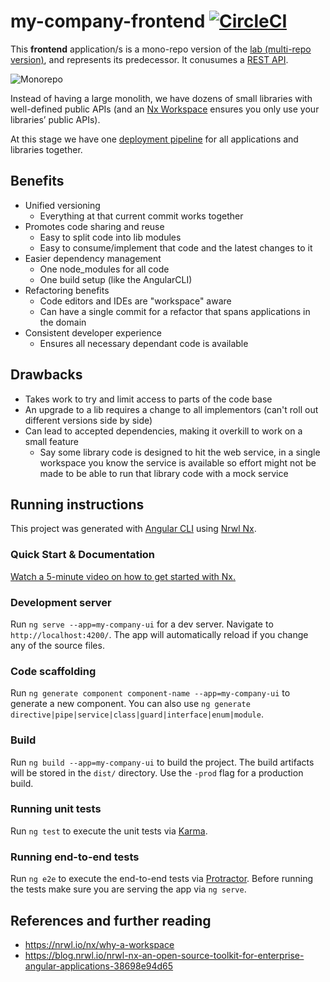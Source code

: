 # my-company-frontend [![CircleCI](https://circleci.com/gh/ivans-innovation-lab-monorepos/my-company-frontend.svg?style=svg)](https://circleci.com/gh/ivans-innovation-lab-monorepos/my-company-frontend)

This **frontend** application/s is a mono-repo version of the [lab (multi-repo version)](http://ivans-innovation-lab.github.io/), and represents its predecessor. It conusumes a [REST API](https://github.com/ivans-innovation-lab-monorepos/my-company-backend).

![Monorepo](https://github.com/ivans-innovation-lab-monorepos/my-company-backend/raw/master/monorepo.png)


Instead of having a large monolith, we have dozens of small libraries with well-defined public APIs (and an [Nx Workspace](https://nrwl.io/nx/why-a-workspace) ensures you only use your libraries’ public APIs).

At this stage we have one [deployment pipeline](https://circleci.com/gh/ivans-innovation-lab-monorepos/my-company-frontend) for all applications and libraries together.

## Benefits

- Unified versioning
   - Everything at that current commit works together
- Promotes code sharing and reuse
   - Easy to split code into lib modules
   - Easy to consume/implement that code and the latest changes to it
- Easier dependency management
   - One node_modules for all code
   - One build setup (like the AngularCLI)
- Refactoring benefits
   - Code editors and IDEs are "workspace" aware
   - Can have a single commit for a refactor that spans applications in the domain
- Consistent developer experience
   - Ensures all necessary dependant code is available

## Drawbacks

- Takes work to try and limit access to parts of the code base
- An upgrade to a lib requires a change to all implementors (can't roll out different versions side by side)
- Can lead to accepted dependencies, making it overkill to work on a small feature
  - Say some library code is designed to hit the web service, in a single workspace you know the service is available so effort might not be made to be able to run that library code with a mock service
  
## Running instructions

This project was generated with [Angular CLI](https://github.com/angular/angular-cli) using [Nrwl Nx](https://nrwl.io/nx).

### Quick Start & Documentation

[Watch a 5-minute video on how to get started with Nx.](http://nrwl.io/nx)


### Development server

Run `ng serve --app=my-company-ui` for a dev server. Navigate to `http://localhost:4200/`. The app will automatically reload if you change any of the source files.

### Code scaffolding

Run `ng generate component component-name --app=my-company-ui` to generate a new component. You can also use `ng generate directive|pipe|service|class|guard|interface|enum|module`.

### Build

Run `ng build --app=my-company-ui` to build the project. The build artifacts will be stored in the `dist/` directory. Use the `-prod` flag for a production build.

### Running unit tests

Run `ng test` to execute the unit tests via [Karma](https://karma-runner.github.io).

### Running end-to-end tests

Run `ng e2e` to execute the end-to-end tests via [Protractor](http://www.protractortest.org/).
Before running the tests make sure you are serving the app via `ng serve`.

## References and further reading

- https://nrwl.io/nx/why-a-workspace
- https://blog.nrwl.io/nrwl-nx-an-open-source-toolkit-for-enterprise-angular-applications-38698e94d65

